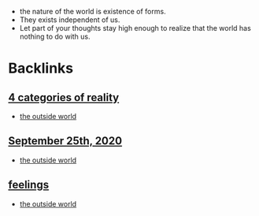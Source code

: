 - the nature of the world is existence of forms.
- They exists independent of us.
- Let part of your thoughts stay high enough to realize that the world has nothing to do with us.

# Backlinks
## [4 categories of reality](<4 categories of reality.md>)
- [the outside world](<the outside world.md>)

## [September 25th, 2020](<September 25th, 2020.md>)
- [the outside world](<the outside world.md>)

## [feelings](<feelings.md>)
- [the outside world](<the outside world.md>)


